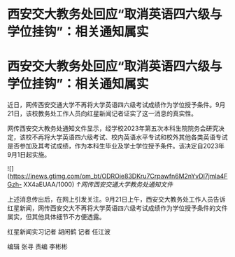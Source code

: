 # 西安交大教务处回应“取消英语四六级与学位挂钩”：相关通知属实

# 西安交大教务处回应“取消英语四六级与学位挂钩”：相关通知属实

近日，网传西安交通大学不再将大学英语四六级考试成绩作为学位授予条件。9月21日，该校教务处工作人员向红星新闻记者证实了这一消息的真实性。

网传西安交大教务处通知文件显示，经学校2023年第五次本科生院院务会研究决定，该校不再将大学英语四六级考试、校内英语水平专试和校外其他各类英语专试是否参加及其考试成绩，作为本科生毕业及学士学位授予条件。该决定自2023年9月1日起实施。

![](https://inews.gtimg.com/om_bt/ODROie83DKru7Crpawfn6M2nYvDl7jmla4FGzh-
XX4aEUAA/1000) _↑网传西安交通大学教务处通知文件_

上述消息传出后，在网上引发关注。9月21日上午，西安交大教务处工作人员告诉红星新闻，网传西安交大不再将大学英语四六级考试成绩作为学位授予条件的文件属实，但其他具体细节不方便透露。

红星新闻实习记者 胡闲鹤 记者 任江波

编辑 张寻 责编 李彬彬

